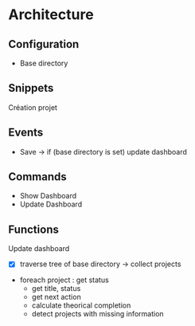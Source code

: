 # Architecture

## Configuration

* Base directory

## Snippets

Création projet

## Events

* Save -> if (base directory is set) update dashboard

## Commands

* Show Dashboard
* Update Dashboard

## Functions

Update dashboard
* [x] traverse tree of base directory -> collect projects
* foreach project : get status
  * get title, status
  * get next action
  * calculate theorical completion
  * detect projects with missing information

